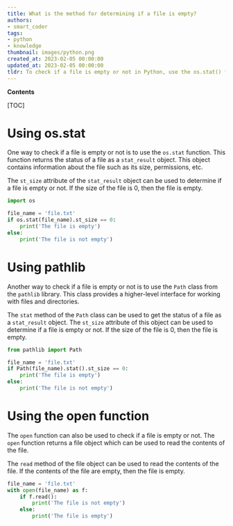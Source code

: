 ```yaml
---
title: What is the method for determining if a file is empty?
authors:
- smart_coder
tags:
- python
- knowledge
thumbnail: images/python.png
created_at: 2023-02-05 00:00:00
updated_at: 2023-02-05 00:00:00
tldr: To check if a file is empty or not in Python, use the os.stat() function to check the file size.
---
```


**Contents**

[TOC]

# Using os.stat

One way to check if a file is empty or not is to use the `os.stat` function. This function returns the status of a file as a `stat_result` object. This object contains information about the file such as its size, permissions, etc.

The `st_size` attribute of the `stat_result` object can be used to determine if a file is empty or not. If the size of the file is 0, then the file is empty.

```python
import os

file_name = 'file.txt'
if os.stat(file_name).st_size == 0:
    print('The file is empty')
else:
    print('The file is not empty')
```

# Using pathlib

Another way to check if a file is empty or not is to use the `Path` class from the `pathlib` library. This class provides a higher-level interface for working with files and directories.

The `stat` method of the `Path` class can be used to get the status of a file as a `stat_result` object. The `st_size` attribute of this object can be used to determine if a file is empty or not. If the size of the file is 0, then the file is empty.

```python
from pathlib import Path

file_name = 'file.txt'
if Path(file_name).stat().st_size == 0:
    print('The file is empty')
else:
    print('The file is not empty')
```

# Using the open function

The `open` function can also be used to check if a file is empty or not. The `open` function returns a file object which can be used to read the contents of the file.

The `read` method of the file object can be used to read the contents of the file. If the contents of the file are empty, then the file is empty.

```python
file_name = 'file.txt'
with open(file_name) as f:
    if f.read():
        print('The file is not empty')
    else:
        print('The file is empty')
```
